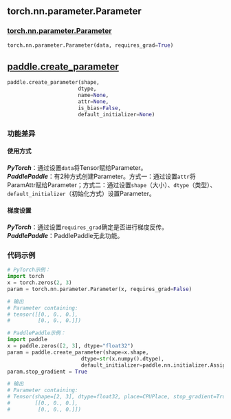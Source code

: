 ## torch.nn.parameter.Parameter
### [torch.nn.parameter.Parameter](https://pytorch.org/docs/stable/generated/torch.nn.parameter.Parameter.html?highlight=torch%20nn%20parameter#torch.nn.parameter.Parameter)
```python
torch.nn.parameter.Parameter(data, requires_grad=True)
```

## [paddle.create_parameter](https://github.com/PaddlePaddle/Paddle/blob/ce2bdb0afdc2a09a127e8d9aa394c8b00a877364/python/paddle/fluid/layers/tensor.py#L77)
```python
paddle.create_parameter(shape,
                       dtype,
                       name=None,
                       attr=None,
                       is_bias=False,
                       default_initializer=None)
```



### 功能差异

#### 使用方式
***PyTorch***：通过设置`data`将Tensor赋给Parameter。  
***PaddlePaddle***：有2种方式创建Parameter。方式一：通过设置`attr`将ParamAttr赋给Parameter；方式二：通过设置`shape`（大小）、`dtype`（类型）、`default_initializer`（初始化方式）设置Parameter。

#### 梯度设置
***PyTorch***：通过设置`requires_grad`确定是否进行梯度反传。  
***PaddlePaddle***：PaddlePaddle无此功能。



### 代码示例
``` python
# PyTorch示例：
import torch
x = torch.zeros(2, 3)
param = torch.nn.parameter.Parameter(x, requires_grad=False)

# 输出
# Parameter containing:
# tensor([[0., 0., 0.],
#         [0., 0., 0.]])
```

``` python
# PaddlePaddle示例：
import paddle
x = paddle.zeros([2, 3], dtype="float32")
param = paddle.create_parameter(shape=x.shape,
                        dtype=str(x.numpy().dtype),
                        default_initializer=paddle.nn.initializer.Assign(x))
param.stop_gradient = True

# 输出
# Parameter containing:
# Tensor(shape=[2, 3], dtype=float32, place=CPUPlace, stop_gradient=True,
#        [[0., 0., 0.],
#         [0., 0., 0.]])
```
